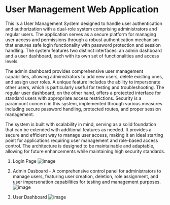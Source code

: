 # User Management Web Application

This is a User Management System designed to handle user authentication and authorization with a dual-role system comprising administrators and regular users. The application serves as a secure platform for managing user access and permissions through a robust authentication mechanism that ensures safe login functionality with password protection and session handling. The system features two distinct interfaces: an admin dashboard and a user dashboard, each with its own set of functionalities and access levels.

The admin dashboard provides comprehensive user management capabilities, allowing administrators to add new users, delete existing ones, and assign user roles. A unique feature includes the ability to impersonate other users, which is particularly useful for testing and troubleshooting. The regular user dashboard, on the other hand, offers a protected interface for standard users with appropriate access restrictions. Security is a paramount concern in this system, implemented through various measures including secure password handling, protected routes, and proper session management.

The system is built with scalability in mind, serving as a solid foundation that can be extended with additional features as needed. It provides a secure and efficient way to manage user access, making it an ideal starting point for applications requiring user management and role-based access control. The architecture is designed to be maintainable and adaptable, allowing for future enhancements while maintaining high security standards.



1. Login Page 
![image](https://github.com/user-attachments/assets/ab78cd44-07c0-4d86-a0bb-53d32b01edbf)


2. Admin Dasboard - A comprehensive control panel for administrators to manage users, featuring user creation, deletion, role assignment, and user impersonation capabilities for testing and management purposes.
![image](https://github.com/user-attachments/assets/74b0543a-d08e-447e-b994-8f517ce5fa5f)


3. User Dashboard
![image](https://github.com/user-attachments/assets/582ee594-8d9d-4f1c-ac7e-2a4b6bad4ff2)
